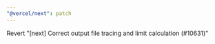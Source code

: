 ```yaml
---
"@vercel/next": patch
---
```


Revert "[next] Correct output file tracing and limit calculation (#10631)"
